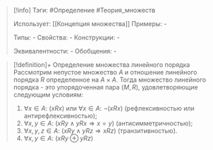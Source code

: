 > [!info]
> Тэги: #Определение #Теория_множеств 
> 
> Использует: [[Концепция множества]]
> Примеры: *-*
> 
> Типы: *-*
> Свойства: *-*
> Конструкции: *-*
> 
> Эквивалентности: *-*
> Обобщения: *-*

> [!definition]+ Определение множества линейного порядка
> Рассмотрим непустое множество $A$ и отношение линейного порядка $R$ определенное на $A \times A$. Тогда множество линейного порядка - это упорядоченная пара $(M, R)$, удовлетворяющие следующим условиям:
> 1. $\forall x \in A: \ (xRx)$ или $\forall x \in A: \ \neg(xRx)$ (рефлексивностью или антирефлексивностью); 
> 2. $\forall x,y \in A: \ (xRy \land yRx \Rightarrow x = y)$ (антисимметричностью); 
> 3. $\forall x,y,z \in A: \ (xRy \land yRz \Rightarrow xRz)$ (транзитивностью).
> 4. $\forall x,y \in A: \ (xRy \oplus yRz)$